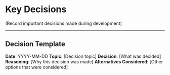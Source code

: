 # Key Decisions

(Record important decisions made during development)

---

## Decision Template

**Date**: YYYY-MM-DD
**Topic**: [Decision topic]
**Decision**: [What was decided]
**Reasoning**: [Why this decision was made]
**Alternatives Considered**: [Other options that were considered]
